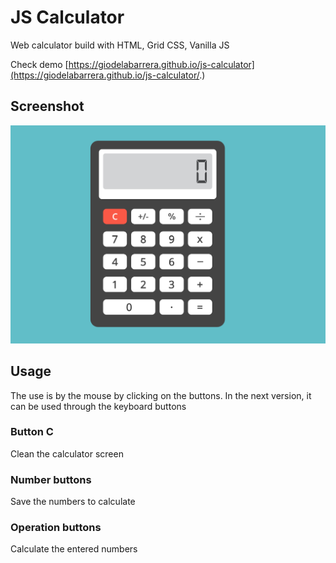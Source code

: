 
# JS Calculator

Web calculator build with HTML, Grid CSS, Vanilla JS

Check demo [https://giodelabarrera.github.io/js-calculator](https://giodelabarrera.github.io/js-calculator/.)

## Screenshot

![](./screenshot.png)

## Usage

The use is by the mouse by clicking on the buttons. In the next version, it can be used through the keyboard buttons

### Button C

Clean the calculator screen

### Number buttons

Save the numbers to calculate

### Operation buttons

Calculate the entered numbers

